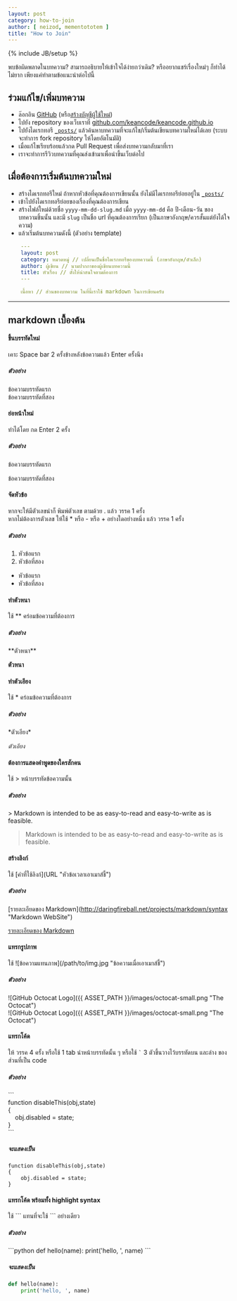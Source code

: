 ```yaml
---
layout: post
category: how-to-join
author: [ neizod, mementototem ]
title: "How to Join"
---
```

{% include JB/setup %}

พบข้อผิดพลาดในบทความ? สามารถอธิบายให้เข้าใจได้ง่ายกว่าเดิม? หรืออยากแชร์เรื่องใหม่ๆ ก็ทำได้ไม่ยาก เพียงแค่ทำตามข้อแนะนำต่อไปนี้

## ร่วมแก้ไข/เพิ่มบทความ

- ล๊อกอิน [GitHub](https://github.com/login) (หรือ[สร้างบัญชีผู้ใช้ใหม่](https://github.com/signup/free))
- ไปยัง repository ของเว็บเราที่ [github.com/keancode/keancode.github.io](http://github.com/keancode/keancode.github.io/)
- ไปยังไดเรกทอรี [`_posts/`](https://github.com/keancode/keancode.github.io/tree/master/_posts) แล้วค้นหาบทความที่จะแก้ไข/เริ่มต้นเขียนบทความใหม่ได้เลย (ระบบจะทำการ fork repository ให้โดยอัตโนมัติ)
- เมื่อแก้ไขเรียบร้อยแล้วกด Pull Request เพื่อส่งบทความกลับมาที่เรา
- เราจะทำการรีวิวบทความที่คุณส่งเข้ามาเพื่อนำขึ้นเว็บต่อไป

## เมื่อต้องการเริ่มต้นบทความใหม่

- สร้างไดเรกทอรีใหม่ ถ้าหากหัวข้อที่คุณต้องการเขียนนั้น ยังไม่มีไดเรกทอรีย่อยอยู่ใน [`_posts/`](https://github.com/keancode/keancode.github.io/tree/master/_posts)
- เข้าไปยังไดเรกทอรีย่อยของเรื่องที่คุณต้องการเขียน
- สร้างไฟล์ใหม่ด้วยชื่อ `yyyy-mm-dd-slug.md` เมื่อ `yyyy-mm-dd` คือ ปี-เดือน-วัน ของบทความชิ้นนั้น และมี `slug` เป็นชื่อ url ที่คุณต้องการเรียก (เป็นภาษาอังกฤษ/ควรสั้นแต่ยังได้ใจความ)
- แล้วเริ่มต้นบทความดังนี้ (ตัวอย่าง template)

```yaml
    ---
    layout: post
    category: หมวดหมู่ // เปลี่ยนเป็นชื่อไดเรกทอรีของบทความนี้ (ภาษาอังกฤษ/ตัวเล็ก)
    author: ผู้เขียน // นามปากกาของผู้เขียนบทความนี้
    title: หัวเรื่อง // ตั้งให้น่าสนใจตามต้องการ
    ---

    เนื้อหา // ส่วนของบทความ ในที่นี้เราใช้ markdown ในการเขียนครับ
```

---

## markdown เบื้องต้น

#### ขึ้นบรรทัดใหม่

เคาะ Space bar 2 ครั้งข้างหลังข้อความแล้ว Enter ครั้งนึง

##### ตัวอย่าง

ข้อความบรรทัดแรก  
ข้อความบรรทัดที่สอง


#### ย่อหน้าใหม่

ทำได้โดย กด Enter 2 ครั้ง

##### ตัวอย่าง

ข้อความบรรทัดแรก

ข้อความบรรทัดที่สอง


#### จัดหัวข้อ

หากจะให้มีตัวเลขนำก็ พิมพ์ตัวเลข ตามด้วย . แล้ว วรรค 1 ครั้ง  
หากไม่ต้องการตัวเลข ให้ใช้ * หรือ - หรือ + อย่างใดอย่างหนึ่ง แล้ว วรรค 1 ครั้ง

##### ตัวอย่าง

1. หัวข้อแรก
2. หัวข้อที่สอง

- หัวข้อแรก
- หัวข้อที่สอง


#### ทำตัวหนา

ใช้ \*\* คร่อมข้อความที่ต้องการ

##### ตัวอย่าง

\*\*ตัวหนา\*\*

**ตัวหนา**


#### ทำตัวเอียง

ใช้ \* คร่อมข้อความที่ต้องการ

##### ตัวอย่าง

\*ตัวเอียง\*

*ตัวเอียง*


#### ต้องการแสดงคำพูดของใครสักคน

ใช้ > หน้าบรรทัดข้อความนั้น


##### ตัวอย่าง

\> Markdown is intended to be as easy-to-read and easy-to-write as is feasible.

> Markdown is intended to be as easy-to-read and easy-to-write as is feasible.


#### สร้างลิงก์

ใช้ \[คำที่ใช้ลิงก์\]\(URL "หัวข้อเวลาเอาเมาส์ชี้"\)

##### ตัวอย่าง

\[รายละเอียดของ Markdown\]\(http://daringfireball.net/projects/markdown/syntax "Markdown WebSite"\)

[รายละเอียดของ Markdown](http://daringfireball.net/projects/markdown/syntax "Markdown WebSite")


#### แทรกรูปภาพ

ใช้ \!\[ข้อความแทนภาพ\]\(/path/to/img.jpg "ข้อความเมื่อเอาเมาส์ชี้"\)

##### ตัวอย่าง

\!\[GitHub Octocat Logo\]\({{ ASSET_PATH }}/images/octocat-small.png "The Octocat"\)  
![GitHub Octocat Logo]({{ ASSET_PATH }}/images/octocat-small.png "The Octocat")


#### แทรกโค้ด

ให้ วรรค 4 ครั้ง หรือใช้ 1 tab นำหน้าบรรทัดนั้น ๆ หรือใช้ `` ` `` 3 ตัวขึ้นวางไว้บรรทัดบน และล่าง ของส่วนที่เป็น code

##### ตัวอย่าง

\`\`\`  
function disableThis(obj,state)  
{  
&nbsp;&nbsp;&nbsp;&nbsp;obj.disabled = state;  
}  
\`\`\`

##### จะแสดงเป็น

```
function disableThis(obj,state)
{
    obj.disabled = state;
}
```

#### แทรกโค้ด พร้อมทั้ง highlight syntax

ใช้ \`\`\`<lang> แทนที่จะใช้ \`\`\` อย่างเดียว

##### ตัวอย่าง

\`\`\`python
def hello(name):
    print('hello, ', name)
\`\`\`

##### จะแสดงเป็น

```python
def hello(name):
    print('hello, ', name)
```